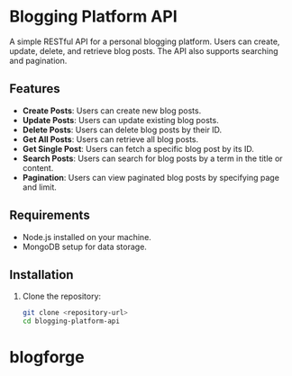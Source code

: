 # Blogging Platform API

A simple RESTful API for a personal blogging platform. Users can create, update, delete, and retrieve blog posts. The API also supports searching and pagination.

## Features

- **Create Posts**: Users can create new blog posts.
- **Update Posts**: Users can update existing blog posts.
- **Delete Posts**: Users can delete blog posts by their ID.
- **Get All Posts**: Users can retrieve all blog posts.
- **Get Single Post**: Users can fetch a specific blog post by its ID.
- **Search Posts**: Users can search for blog posts by a term in the title or content.
- **Pagination**: Users can view paginated blog posts by specifying page and limit.

## Requirements

- Node.js installed on your machine.
- MongoDB setup for data storage.

## Installation

1. Clone the repository:
   ```bash
   git clone <repository-url>
   cd blogging-platform-api
# blogforge
